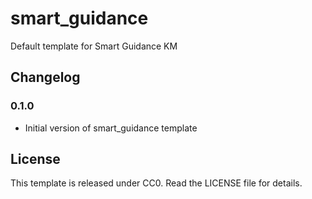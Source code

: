 # smart_guidance

Default template for Smart Guidance KM

## Changelog

### 0.1.0

- Initial version of smart_guidance template

## License

This template is released under CC0. Read the LICENSE file for details.